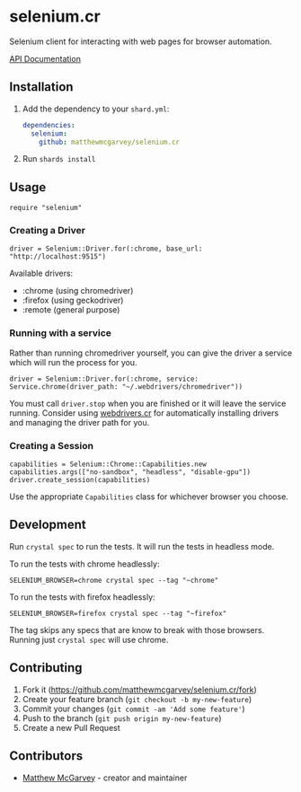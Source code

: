 # selenium.cr

Selenium client for interacting with web pages for browser automation.

[API Documentation](https://matthewmcgarvey.github.io/selenium.cr/)

## Installation

1. Add the dependency to your `shard.yml`:

   ```yaml
   dependencies:
     selenium:
       github: matthewmcgarvey/selenium.cr
   ```

2. Run `shards install`

## Usage

```crystal
require "selenium"
```

### Creating a Driver

```crystal
driver = Selenium::Driver.for(:chrome, base_url: "http://localhost:9515")
```

Available drivers:

- :chrome (using chromedriver)
- :firefox (using geckodriver)
- :remote (general purpose)

### Running with a service

Rather than running chromedriver yourself, you can give the driver a service which will run the process for you.

```crystal
driver = Selenium::Driver.for(:chrome, service: Service.chrome(driver_path: "~/.webdrivers/chromedriver"))
```

You must call `driver.stop` when you are finished or it will leave the service running.
Consider using [webdrivers.cr](https://github.com/matthewmcgarvey/webdrivers.cr) for automatically installing drivers and managing the driver path for you.

### Creating a Session

```crystal
capabilities = Selenium::Chrome::Capabilities.new
capabilities.args(["no-sandbox", "headless", "disable-gpu"])
driver.create_session(capabilities)
```

Use the appropriate `Capabilities` class for whichever browser you choose.

## Development

Run `crystal spec` to run the tests. It will run the tests in headless mode.

To run the tests with chrome headlessly:

```crystal
SELENIUM_BROWSER=chrome crystal spec --tag "~chrome"
```

To run the tests with firefox headlessly:

```crystal
SELENIUM_BROWSER=firefox crystal spec --tag "~firefox"

```

The tag skips any specs that are know to break with those browsers.
Running just `crystal spec` will use chrome.

## Contributing

1. Fork it (<https://github.com/matthewmcgarvey/selenium.cr/fork>)
2. Create your feature branch (`git checkout -b my-new-feature`)
3. Commit your changes (`git commit -am 'Add some feature'`)
4. Push to the branch (`git push origin my-new-feature`)
5. Create a new Pull Request

## Contributors

- [Matthew McGarvey](https://github.com/matthewmcgarvey) - creator and maintainer
